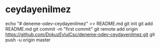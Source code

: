 # ceydayenilmez
echo "# deneme-odev-ceydayenilmez" >> README.md
git init
git add README.md
git commit -m "first commit"
git remote add origin https://github.com/DokuzEylulCsc/deneme-odev-ceydayenilmez.git
git push -u origin master
